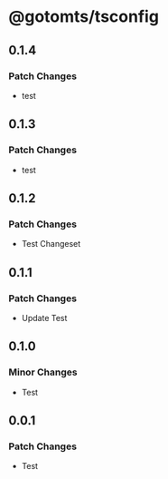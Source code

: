 # @gotomts/tsconfig

## 0.1.4

### Patch Changes

- test

## 0.1.3

### Patch Changes

- test

## 0.1.2

### Patch Changes

- Test Changeset

## 0.1.1

### Patch Changes

- Update Test

## 0.1.0

### Minor Changes

- Test

## 0.0.1

### Patch Changes

- Test
